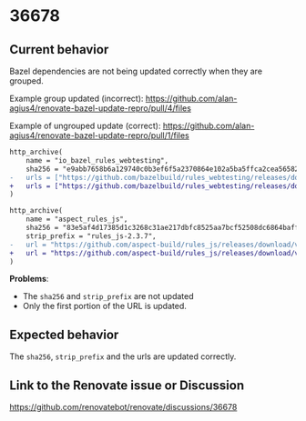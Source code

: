 # 36678

## Current behavior


Bazel dependencies are not being updated correctly when they are grouped.

Example group updated (incorrect): https://github.com/alan-agius4/renovate-bazel-update-repro/pull/4/files

Example of ungrouped update (correct): https://github.com/alan-agius4/renovate-bazel-update-repro/pull/1/files

```diff
http_archive(
    name = "io_bazel_rules_webtesting",
    sha256 = "e9abb7658b6a129740c0b3ef6f5a2370864e102a5ba5ffca2cea565829ed825a",
-   urls = ["https://github.com/bazelbuild/rules_webtesting/releases/download/0.3.5/rules_webtesting.tar.gz"],
+   urls = ["https://github.com/bazelbuild/rules_webtesting/releases/download/0.4.1/rules_webtesting.tar.gz"],
)

http_archive(
    name = "aspect_rules_js",
    sha256 = "83e5af4d17385d1c3268c31ae217dbfc8525aa7bcf52508dc6864baffc8b9501",
    strip_prefix = "rules_js-2.3.7",
-   url = "https://github.com/aspect-build/rules_js/releases/download/v2.3.7/rules_js-v2.3.7.tar.gz",
+   url = "https://github.com/aspect-build/rules_js/releases/download/v2.3.8/rules_js-v2.3.7.tar.gz",
)
```


**Problems**:
 - The `sha256` and `strip_prefix` are not updated
 - Only the first portion of the URL is updated.


## Expected behavior
The `sha256`, `strip_prefix` and the urls are updated correctly.

## Link to the Renovate issue or Discussion
https://github.com/renovatebot/renovate/discussions/36678
